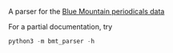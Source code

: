 A parser for the [Blue Mountain periodicals data](https://github.com/Princeton-CDH/bluemountain-transcriptions)

For a partial documentation, try

```python
python3 -m bmt_parser -h
```